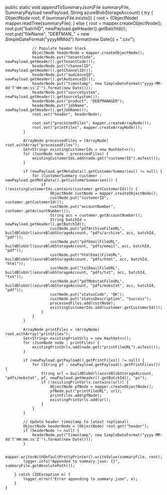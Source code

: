 public static void appendToSummaryJson(File summaryFile, SummaryPayload newPayload, String azureBlobStorageAccount) {
        try {
            ObjectNode root;
            if (summaryFile.exists()) {
                root = (ObjectNode) mapper.readTree(summaryFile);
            } else {
                root = mapper.createObjectNode();
                root.put("batchID", newPayload.getHeader().getBatchId());
                root.put("fileName", "DEBTMAN_" + new SimpleDateFormat("yyyyMMdd").format(new Date()) + ".csv");

                // Populate header block
                ObjectNode headerNode = mapper.createObjectNode();
                headerNode.put("tenantCode", newPayload.getHeader().getTenantCode());
                headerNode.put("channelID", newPayload.getHeader().getChannelID());
                headerNode.put("audienceID", newPayload.getHeader().getAudienceID());
                headerNode.put("timestamp", new SimpleDateFormat("yyyy-MM-dd'T'HH:mm:ss'Z'").format(new Date()));
                headerNode.put("sourceSystem", newPayload.getHeader().getSourceSystem());
                headerNode.put("product", "DEBTMANAGER");
                headerNode.put("jobName", newPayload.getHeader().getJobName());
                root.set("header", headerNode);

                root.set("processedFiles", mapper.createArrayNode());
                root.set("printFiles", mapper.createArrayNode());
            }

            ArrayNode processedFiles = (ArrayNode) root.withArray("processedFiles");
            Set<String> existingCustomerIds = new HashSet<>();
            for (JsonNode node : processedFiles) {
                existingCustomerIds.add(node.get("customerID").asText());
            }

            if (newPayload.getMetaData().getCustomerSummaries() != null) {
                for (CustomerSummary customer : newPayload.getMetaData().getCustomerSummaries()) {
                    if (!existingCustomerIds.contains(customer.getCustomerId())) {
                        ObjectNode custNode = mapper.createObjectNode();
                        custNode.put("customerID", customer.getCustomerId());
                        custNode.put("accountNumber", customer.getAccountNumber());
                        String acc = customer.getAccountNumber();
                        String batchId = newPayload.getHeader().getBatchId();
                        custNode.put("pdfArchiveFileURL", buildBlobUrl(azureBlobStorageAccount, "pdfs/archive", acc, batchId, "pdf"));
                        custNode.put("pdfEmailFileURL", buildBlobUrl(azureBlobStorageAccount, "pdfs/email", acc, batchId, "pdf"));
                        custNode.put("htmlEmailFileURL", buildBlobUrl(azureBlobStorageAccount, "pdfs/html", acc, batchId, "html"));
                        custNode.put("txtEmailFileURL", buildBlobUrl(azureBlobStorageAccount, "pdfs/txt", acc, batchId, "txt"));
                        custNode.put("pdfMobstatFileURL", buildBlobUrl(azureBlobStorageAccount, "pdfs/mobstat", acc, batchId, "pdf"));
                        custNode.put("statusCode", "OK");
                        custNode.put("statusDescription", "Success");
                        processedFiles.add(custNode);
                        existingCustomerIds.add(customer.getCustomerId());
                    }
                }
            }

            ArrayNode printFiles = (ArrayNode) root.withArray("printFiles");
            Set<String> existingPrintUrls = new HashSet<>();
            for (JsonNode node : printFiles) {
                existingPrintUrls.add(node.get("printFileURL").asText());
            }

            if (newPayload.getPayload().getPrintFiles() != null) {
                for (String pf : newPayload.getPayload().getPrintFiles()) {
                    String url = buildBlobUrl(azureBlobStorageAccount, "pdfs/mobstat", pf, newPayload.getHeader().getBatchId(), "ps");
                    if (!existingPrintUrls.contains(url)) {
                        ObjectNode pfNode = mapper.createObjectNode();
                        pfNode.put("printFileURL", url);
                        printFiles.add(pfNode);
                        existingPrintUrls.add(url);
                    }
                }
            }

            // Update header timestamp to latest (optional)
            ObjectNode headerNode = (ObjectNode) root.get("header");
            if (headerNode != null) {
                headerNode.put("timestamp", new SimpleDateFormat("yyyy-MM-dd'T'HH:mm:ss'Z'").format(new Date()));
            }

            mapper.writerWithDefaultPrettyPrinter().writeValue(summaryFile, root);
            logger.info("Appended to summary.json: {}", summaryFile.getAbsolutePath());

        } catch (IOException e) {
            logger.error("Error appending to summary.json", e);
        }
    }
